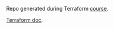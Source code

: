 Repo generated during Terraform [course](https://www.udemy.com/course/terraform-do-basico-ao-avancado).

[Terraform doc](https://developer.hashicorp.com/terraform/).